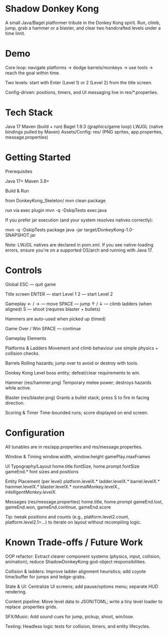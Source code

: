 # Shadow Donkey Kong

A small Java/Bagel platformer tribute in the Donkey Kong spirit.
Run, climb, jump, grab a hammer or a blaster, and clear two handcrafted levels under a time limit.

# Demo 

Core loop: navigate platforms → dodge barrels/monkeys → use tools → reach the goal within time.

Two levels: start with Enter (Level 1) or 2 (Level 2) from the title screen.

Config-driven: positions, timers, and UI messaging live in res/*.properties.

# Tech Stack

Java 17
Maven (build + run)
Bagel 1.9.3 (graphics/game loop)
LWJGL (native bindings pulled by Maven)
Assets/Config: res/ (PNG sprites, app.properties, message.properties)

# Getting Started

Prerequisites

Java 17+
Maven 3.8+

Build & Run

from DonkeyKong_Skeleton/
mvn clean package

run via exec plugin
mvn -q -DskipTests exec:java

If you prefer jar execution (and your system resolves natives correctly):

mvn -q -DskipTests package
java -jar target/DonkeyKong-1.0-SNAPSHOT.jar

Note: LWJGL natives are declared in pom.xml. If you see native-loading errors, ensure you're on a supported OS/arch and running with Java 17.

# Controls

Global
ESC — quit game

Title screen
ENTER — start Level 1
2 — start Level 2

Gameplay
← / → — move
SPACE — jump
↑ / ↓ — climb ladders (when aligned)
S — shoot (requires blaster + bullets)

Hammers are auto-used when picked up (timed)

Game Over / Win
SPACE — continue

Gameplay Elements

Platforms & Ladders
Movement and climb behaviour use simple physics + collision checks.

Barrels
Rolling hazards; jump over to avoid or destroy with tools.

Donkey Kong
Level boss entity; defeat/clear requirements to win.

Hammer (res/hammer.png)
Temporary melee power; destroys hazards while active.

Blaster (res/blaster.png)
Grants a bullet stack; press S to fire in facing direction.

Scoring & Timer
Time-bounded runs; score displayed on end screen.

# Configuration

All tunables are in res/app.properties and res/message.properties.

Window & Timing
window.width, window.height
gamePlay.maxFrames

UI Typography/Layout
home.title.fontSize, home.prompt.fontSize
gameEnd.* font sizes and positions

Entity Placement (per level)
platform.levelX.*
ladder.levelX.*
barrel.levelX.*
hammer.levelX.*
blaster.levelX.*
normalMonkey.levelX.*, intelligentMonkey.levelX.*

Messages (res/message.properties)
home.title, home.prompt
gameEnd.lost, gameEnd.won, gameEnd.continue, gameEnd.score

Tip: tweak positions and counts (e.g., platform.level2.count, platform.level2.1=...) to iterate on layout without recompiling logic.

# Known Trade-offs / Future Work

OOP refactor:
Extract clearer component systems (physics, input, collision, animation); reduce ShadowDonkeyKong god-object responsibilities.

Collision & ladders:
Improve ladder alignment heuristics; add coyote time/buffer for jumps and ledge-grabs.

State & UI:
Centralize UI screens; add pause/options menu; separate HUD rendering.

Content pipeline:
Move level data to JSON/TOML; write a tiny level loader to replace .properties grids.

SFX/Music:
Add sound cues for jump, pickup, shoot, win/lose.

Testing:
Headless logic tests for collision, timers, and entity lifecycles.
